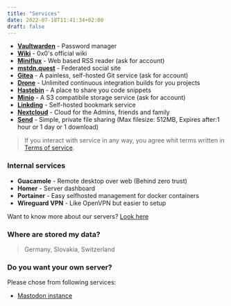 ```yaml
---
title: "Services"
date: 2022-07-18T11:41:34+02:00
draft: false
---
```


- **[Vaultwarden](https://vault.0x0.sk/)** - Password manager
- **[Wiki](https://wiki.0x0.sk/)** - 0x0's official wiki
- **[Miniflux](https://miniflux.0x0.sk/)** - Web based RSS reader (ask for account)
- **[mstdn.quest](https://mstdn.quest/)** - Federated social site
- **[Gitea](https://git.0x0.sk/)** - A painless, self-hosted Git service (ask for account)
- **[Drone](https://drone.0x0.sk/)** - Unlimited continuous integration builds for you projects
- **[Hastebin](https://hastebin.0x0.sk/)** - A place to share you code snippets
- **[Minio](https://s3-console.0x0.sk/)** - A S3 compatibile storage service (ask for account)
- **[Linkding](https://linkding.0x0.sk/)** - Self-hosted bookmark service
- **[Nextcloud](https://cloud.0x0.sk/)** - Cloud for the Admins, friends and family
- **[Send](https://send.0x0.sk)** - Simple, private file sharing (Max filesize: 512MB, Expires after:1 hour or 1 day or 1 download)

> If you interact with service in any way, you agree whit terms written in [Terms of service](https://www.0x0.sk/tos/).

### Internal services

- **Guacamole** - Remote desktop over web (Behind zero trust)
- **Homer** - Server dashboard
- **Portainer** - Easy selfhosted management for docker containers
- **Wireguard VPN** - Like OpenVPN but easier to setup

Want to know more about our servers? [Look here](https://wiki.0x0.sk/en/cloud-services#our-servers)

### Where are stored my data?

> Germany, Slovakia, Switzerland

### Do you want your own server?

Please chose from following services:

- [Mastodon instance](https://maymeow.gumroad.com/l/oezlic)

